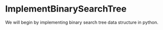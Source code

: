 # ImplementBinarySearchTree
We will begin by implementing binary search tree data structure in python.

